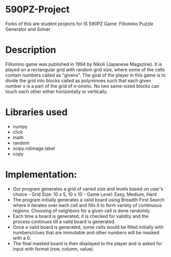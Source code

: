 # 590PZ-Project
Forks of this are student projects for IS 590PZ
Game: Fillomino Puzzle Generator and Solver

# Description
Fillomino game was published in 1994 by Nikoli (Japanese Magazine). It is played on a rectangular grid with random grid size, where some of the cells contain numbers called as "givens". The goal of the player in this game is to divide the grid into blocks called as polyminoes such that each given number x is a part of the grid of n-omino. No two same-sized blocks can touch each other either horizontally or vertically.

# Libraries used
- numpy
- click
- math
- random
- scipy.ndimage.label
- copy

# Implementation:
- Our program generates a grid of varied size and levels based on user's choice
      - Grid Size: 10 x 5, 10 x 10
      - Game Level: Easy, Medium, Hard
- The program initially generates a valid board using Breadth First Search where it iterates over each cell and fills it to form variety of continuous regions. Choosing of neighbors for a given cell is done randomly.
- Each time a board is generated, it is checked for validity and the process continues till a valid board is generated.
- Once a valid board is generated, some cells would be filled initially with numbers/clues that are immutable and other numbers will be masked with a 0.
- The final masked board is then displayed to the player and is asked for input with format (row, column, value).


